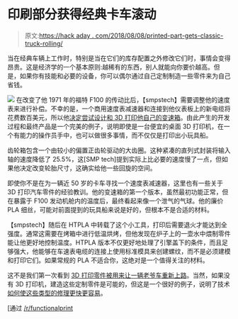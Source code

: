 # 印刷部分获得经典卡车滚动

> 原文:[https://hack aday . com/2018/08/08/printed-part-gets-classic-truck-rolling/](https://hackaday.com/2018/08/08/printed-part-gets-classic-truck-rolling/)

当在经典车辆上工作时，特别是当在它们的库存配置之外修改它们时，事情会变得昂贵。这是经济学的一个基本原则:越稀有的东西，别人就能向你要价越高。但是，如果你有技能和必要的设备，你可以偶尔通过自己定制制造一些零件来为自己省钱。

[![](../Images/5f9d03deb720291adc7ad176ae9997dc.png)](https://hackaday.com/wp-content/uploads/2018/08/spedo_detail.jpg) 在改变了他 1971 年的福特 F100 的传动比后，【smpstech】需要调整他的速度表来进行补偿。不幸的是，一个商用速度表减速器和连接到他仪表板上的新电缆将花费数百美元，所以他[决定尝试设计和 3D 打印他自己的变速箱](https://imgur.com/a/lEOG6Zx)。由此产生的开发过程和最终产品是一个完美的例子，说明即使是一台便宜的桌面 3D 打印机，在一个有能力的操作员手中，也可以做很多事情，而不仅仅是打印出小玩具船。

齿轮箱包含一个由较小的偏置正齿轮驱动的大齿圈。这种紧凑的直列式封装将输入轴的速度降低了 25.5%，这[SMP tech]提到实际上比必要的速度慢了一点，但如果他决定改变轮胎尺寸，这确实给他一些回旋的空间。

即使你不是在为一辆近 50 岁的卡车寻找一个速度表减速器，这里也有一些关于 3D 打印汽车零件的经验教训。他的变速箱的第一个版本，虽然最初功能正常，但在暴露于 F100 发动机舱内的温度后，最终看起来像一个泄气的气球。他的廉价 PLA 细丝，可能对前面提到的玩具船来说是好的，但根本不是合适的材料。

【smpstech】随后在 HTPLA 中转载了这个小工具，打印后需要退火才能达到全强度。通常这需要在烤箱中进行低温烘烤，但他发现在炉子上的一壶水中煨制零件能让他更好地控制温度。HTPLA 版本不仅更好地处理了引擎盖下的条件，而且足够强大，他能够在车速表电缆的连接上使用标准模具来创建螺纹，而不是必须建模和打印它们。如果常规的 PLA 不适合你，这绝对是一个值得关注的材料。

这不是我们第一次看到 [3D 打印零件被用来让一辆老爷车重新上路](https://hackaday.com/2018/02/17/repairs-you-can-print-a-turn-signal-switch-for-a-chevy-corvair/)。当然，如果没有 3D 打印机，建造这些定制零件是可能的，但这是一个很好的例子，说明了技术[如何使这些类型的修理更快更容易](https://hackaday.com/2018/02/15/printed-motorcycle-choke-lever-goes-the-distance/)。

[通过 [/r/functionalprint](https://www.reddit.com/r/functionalprint/comments/95bzac/inline_cable_speedometer_reducer/)